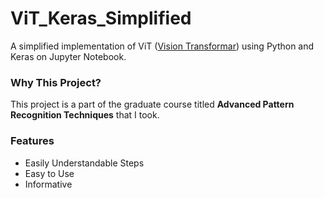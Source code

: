 # ViT_Keras_Simplified

A simplified implementation of ViT ([Vision Transformar](https://en.wikipedia.org/wiki/Vision_transformer)) using Python and Keras on Jupyter Notebook.


### Why This Project?
This project is a part of the graduate course titled **Advanced Pattern Recognition Techniques** that I took.

### Features
- Easily Understandable Steps
- Easy to Use
- Informative